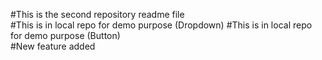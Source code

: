 #This is the second repository readme file
<br>
#This is in local repo for demo purpose (Dropdown)
#This is in local repo for demo purpose (Button)
<br>
#New feature added

